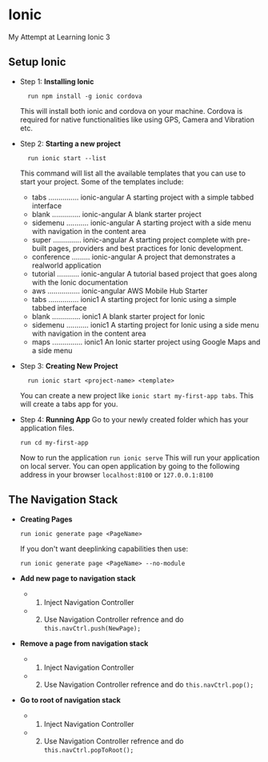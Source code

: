 # Ionic
My Attempt at Learning Ionic 3

## Setup Ionic

+ Step 1: __Installing Ionic__  
  ```
    run npm install -g ionic cordova
  ```  
   This will install both ionic and cordova on your machine. Cordova is required for native functionalities like using GPS, Camera and Vibration etc. 

+ Step 2:  __Starting a new project__
  ```
    run ionic start --list 
  ```
  This command will list all the available templates that you can use to start your project. Some of the templates include:

  - tabs ............... ionic-angular A starting project with a simple tabbed interface
  - blank .............. ionic-angular A blank starter project
  - sidemenu ........... ionic-angular A starting project with a side menu with navigation in the content area
  - super .............. ionic-angular A starting project complete with pre-built pages, providers and best practices for Ionic development.
  - conference ......... ionic-angular A project that demonstrates a realworld application
  - tutorial ........... ionic-angular A tutorial based project that goes along with the Ionic documentation
  - aws ................ ionic-angular AWS Mobile Hub Starter
  - tabs ............... ionic1 A starting project for Ionic using a simple tabbed interface
  - blank .............. ionic1 A blank starter project for Ionic
  - sidemenu ........... ionic1 A starting project for Ionic using a side menu with navigation in the content area
  - maps ............... ionic1 An Ionic starter project using Google Maps and a side menu

+ Step 3:  __Creating New Project__
  ```
    run ionic start <project-name> <template> 
  ```
  You can create a new project like ```ionic start my-first-app tabs```. This will create a tabs app for you.
  
 + Step 4:  __Running App__
   Go to your newly created folder which has your application files. 
    ```
    run cd my-first-app
    ```
   Now to run the application
   ```run ionic serve```
   This will run your application on local server. You can open application by going to the following address in your browser
   `localhost:8100` or `127.0.0.1:8100`

## The Navigation Stack

+ __Creating Pages__


  ```run ionic generate page <PageName>```


  If you don't want deeplinking capabilities then use:


  ```run ionic generate page <PageName> --no-module```


+ __Add new page to navigation stack__

  + 1. Inject Navigation Controller
  + 2. Use Navigation Controller refrence and do ```this.navCtrl.push(NewPage);```

+ __Remove a page from navigation stack__

  + 1. Inject Navigation Controller
  + 2. Use Navigation Controller refrence and do ```this.navCtrl.pop();```

+ __Go to root of navigation stack__

  + 1. Inject Navigation Controller
  + 2. Use Navigation Controller refrence and do ```this.navCtrl.popToRoot();```
